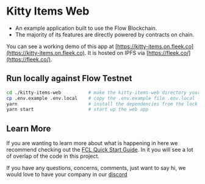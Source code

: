 # Kitty Items Web

- An example application built to use the Flow Blockchain.
- The majority of its features are directly powered by contracts on chain.

You can see a working demo of this app at [https://kitty-items.on.fleek.co](https://kitty-items.on.fleek.co).
It is hosted on IPFS via [https://fleek.co/](https://fleek.co/).

## Run locally against Flow Testnet

```sh
cd ./kitty-items-web          # make the kitty-items-web directory your current directory
cp .env.example .env.local    # copy the .env.example file .env.local -- this will configure the web app to point to Testnet
yarn                          # install the dependencies from the lock file
yarn start                    # start up the web app
```

## Learn More

If you are wanting to learn more about what is happening in here we recommend checking out the [FCL Quick Start Guide](https://github.com/onflow/flow-js-sdk/tree/master/packages/fcl#flow-app-quickstart).
In it you will see a lot of overlap of the code in this project.

If you have any questions, concerns, comments, just want to say hi, we would love to have your company in our [discord](https://discord.gg/k6cZ7QC)
